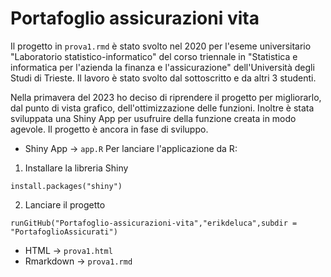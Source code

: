 # Portafoglio assicurazioni vita

Il progetto in `prova1.rmd` è stato svolto nel 2020 per l'eseme universitario "Laboratorio statistico-informatico" del corso triennale in "Statistica e informatica per l'azienda la finanza e l'assicurazione" dell'Università degli Studi di Trieste. Il lavoro è stato svolto dal sottoscritto e da altri 3 studenti. 

Nella primavera del 2023 ho deciso di riprendere il progetto per migliorarlo, dal punto di vista grafico, dell'ottimizzazione delle funzioni. Inoltre è stata sviluppata una Shiny App per usufruire della funzione creata in modo agevole. 
Il progetto è ancora in fase di sviluppo.

- Shiny App -> `app.R`
Per lanciare l'applicazione da R:
1. Installare la libreria Shiny
  ```
  install.packages("shiny")
  ```
2. Lanciare il progetto
  ```
  runGitHub("Portafoglio-assicurazioni-vita","erikdeluca",subdir = "PortafoglioAssicurati")
  ```
- HTML -> `prova1.html`
- Rmarkdown -> `prova1.rmd`

